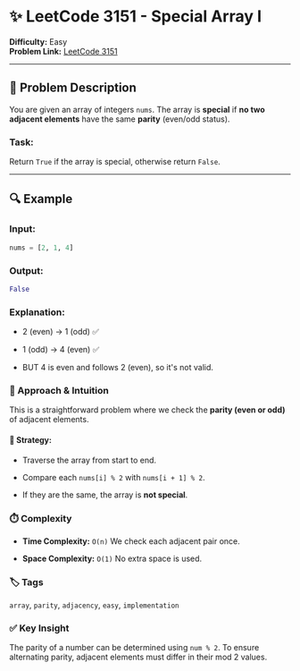# ✨ LeetCode 3151 - Special Array I

**Difficulty:** Easy  
**Problem Link:** [LeetCode 3151](https://leetcode.com/problems/special-array-i)

---

## 🧩 Problem Description

You are given an array of integers `nums`. The array is **special** if **no two adjacent elements** have the same **parity** (even/odd status).

### Task:
Return `True` if the array is special, otherwise return `False`.

---

## 🔍 Example

### Input:

```python
nums = [2, 1, 4]
```

### Output:
```python
False
```

### Explanation:

- 2 (even) → 1 (odd) ✅

- 1 (odd) → 4 (even) ✅

- BUT 4 is even and follows 2 (even), so it's not valid.

### 🧠 Approach & Intuition
This is a straightforward problem where we check the **parity (even or odd)** of adjacent elements.

#### 🔧 Strategy:

- Traverse the array from start to end.

- Compare each `nums[i] % 2` with `nums[i + 1] % 2`.

- If they are the same, the array is **not special**.

### ⏱️ Complexity

- **Time Complexity:** `O(n)`
We check each adjacent pair once.

- **Space Complexity:** `O(1)`
No extra space is used.

### 🏷️ Tags

`array`, `parity`, `adjacency`, `easy`, `implementation`

### ✅ Key Insight

The parity of a number can be determined using `num % 2`. To ensure alternating parity, adjacent elements must differ in their mod 2 values.